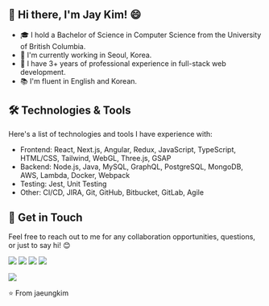 ## 👋 Hi there, I'm Jay Kim! 😄

* 🎓 I hold a Bachelor of Science in Computer Science from the University of British Columbia.
* 📌 I'm currently working in Seoul, Korea.
* 💼 I have 3+ years of professional experience in full-stack web development.
* 📚 I'm fluent in English and Korean.

## 🛠️ Technologies & Tools

Here's a list of technologies and tools I have experience with:

* Frontend: React, Next.js, Angular, Redux, JavaScript, TypeScript, HTML/CSS, Tailwind, WebGL, Three.js, GSAP
* Backend: Node.js, Java, MySQL, GraphQL, PostgreSQL, MongoDB, AWS, Lambda, Docker, Webpack
* Testing: Jest, Unit Testing
* Other: CI/CD, JIRA, Git, GitHub, Bitbucket, GitLab, Agile

## 📮 Get in Touch

Feel free to reach out to me for any collaboration opportunities, questions, or just to say hi! 😊

[![][website]](https://www.jaeungkim.com)
[![][linkedin]](https://www.linkedin.com/in/jaeungkim0526/)
[![][mail]](mailto:jaewoongkim95@gmail.com)
[![][blog]](https://jaeungkim.com/blog)

![](https://komarev.com/ghpvc/?username=jaeungkim&color=dc143c)

⭐️ From jaeungkim

<!---------------------------
---------------------------->

[website]: https://img.shields.io/badge/Portfolio-742ddd?style=flat&logoColor=white&logo=QuickLook
[linkedin]: https://img.shields.io/badge/LinkedIn-2867b2?style=flat&logoColor=white&logo=LinkedIn
[blog]: https://img.shields.io/badge/Blog-20c997?style=flat&logoColor=white&logo=GitBook
[mail]: https://img.shields.io/badge/Mail-ea4335?style=flat&logoColor=white&logo=Gmail
